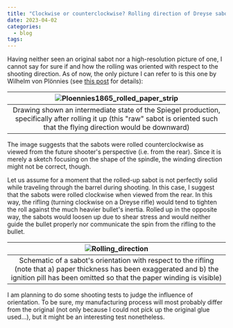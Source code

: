 ```yaml
---
title: "Clockwise or counterclockwise? Rolling direction of Dreyse sabots"
date: 2023-04-02
categories:
  - blog
tags:
---
```


Having neither seen an original sabot nor a high-resolution picture of one, I cannot say for sure if and how the rolling was oriented with respect to the shooting direction. As of now, the only picture I can refer to is this one by Wilhelm von Plönnies (see [this post](../historical-references-for-dreyse-sabots) for details):

| ![Ploennies1865_rolled_paper_strip](./../../assets/images/Ploennies1865_Spiegelwicklung.png) |
|:-------:|
| Drawing shown an intermediate state of the Spiegel production, specifically after rolling it up (this "raw" sabot is oriented such that the flying direction would be downward) |

The image suggests that the sabots were rolled counterclockwise as viewed from the future shooter's perspective (i.e. from the rear). Since it is merely a sketch focusing on the shape of the spindle, the winding direction might not be correct, though. 

Let us assume for a moment that the rolled-up sabot is not perfectly solid while traveling through the barrel during shooting. In this case, I suggest that the sabots were rolled clockwise when viewed from the rear. In this way, the rifling (turning clockwise on a Dreyse rifle) would tend to tighten the roll against the much heavier bullet's inertia. Rolled up in the opposite way, the sabots would loosen up due to shear stress and would neither guide the bullet properly nor communicate the spin from the rifling to the bullet.

| ![Rolling_direction](./../../assets/images/Wicklungsrichtung.png) |
|:-------:|
| Schematic of a sabot's orientation with respect to the rifling (note that a) paper thickness has been exaggerated and b) the ignition pill has been omitted so that the paper winding is visible) |

I am planning to do some shooting tests to judge the influence of orientation. To be sure, my manufacturing process will most probably differ from the original (not only because I could not pick up the original glue used...), but it might be an interesting test nonetheless.

<div class="commentbox"></div>
<script src="https://unpkg.com/commentbox.io/dist/commentBox.min.js"></script>
<script>commentBox('5736726756589568-proj',{textColor: '#fff'})</script>